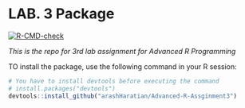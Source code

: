 # LAB. 3 Package

<!-- badges: start -->
[![R-CMD-check](https://github.com/arashHaratian/Advanced-R-Assginment3/actions/workflows/R-CMD-check.yaml/badge.svg)](https://github.com/arashHaratian/Advanced-R-Assginment3/actions/workflows/R-CMD-check.yaml)
<!-- badges: end -->


_This is the repo for 3rd lab assignment for Advanced R Programming_

TO install the package, use the following command in your R session:

```r
# You have to install devtools before executing the command
# install.packages("devtools")
devtools::install_github("arashHaratian/Advanced-R-Assginment3")
```
